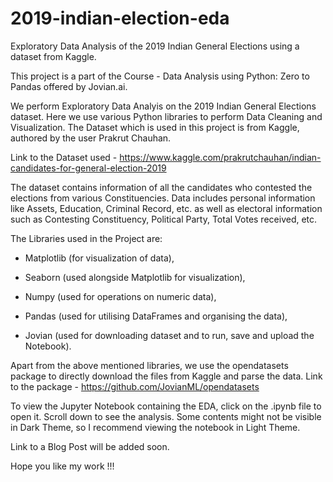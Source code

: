 # 2019-indian-election-eda
Exploratory Data Analysis of the 2019 Indian General Elections using a dataset from Kaggle.

This project is a part of the Course - Data Analysis using Python: Zero to Pandas offered by Jovian.ai. 

We perform Exploratory Data Analyis on the 2019 Indian General Elections dataset. Here we use various Python libraries to perform Data Cleaning and Visualization. The Dataset 
which is used in this project is from Kaggle, authored by the user Prakrut Chauhan.

Link to the Dataset used - https://www.kaggle.com/prakrutchauhan/indian-candidates-for-general-election-2019


The dataset contains information of all the candidates who contested the elections from various Constituencies. Data includes personal information like Assets, Education, Criminal Record, etc. as well as electoral information such as Contesting Constituency, Political Party, Total Votes received, etc.

The Libraries used in the Project are:

* Matplotlib (for visualization of data),

* Seaborn (used alongside Matplotlib for visualization),

* Numpy (used for operations on numeric data),

* Pandas (used for utilising DataFrames and organising the data),

* Jovian (used for downloading dataset and to run, save and upload the Notebook).

Apart from the above mentioned libraries, we use the opendatasets package to directly download the files from Kaggle and parse the data.
Link to the package - https://github.com/JovianML/opendatasets

To view the Jupyter Notebook containing the EDA, click on the .ipynb file to open it. Scroll down to see the analysis. Some contents might not be visible in Dark Theme, so I recommend viewing the notebook in Light Theme.

Link to a Blog Post will be added soon.

Hope you like my work !!!
